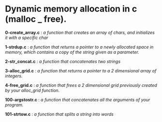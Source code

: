 # Dynamic memory allocation in c (malloc _ free).

**0-create_array.c** : _a function that creates an array of chars, and initializes it with a specific char_

**1-strdup.c** : _a function that returns a pointer to a newly allocated space in memory, which contains a copy of the string given as a parameter._

**2-str_concat.c** : _a function that concatenates two strings_

**3-alloc_grid.c** : _a function that returns a pointer to a 2 dimensional array of integers._

**4-free_grid.c** : _a function that frees a 2 dimensional grid previously created by your alloc_grid function._

**100-argstostr.c** : _a function that concatenates all the arguments of your program._

**101-strtow.c** : _a function that splits a string into words_